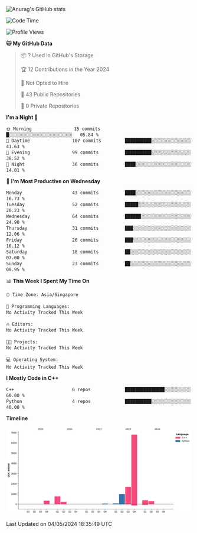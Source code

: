![Anurag's GitHub stats](https://github-readme-stats.vercel.app/api?username=OnePointFive99&show_icons=true&theme=transparent)

<!--START_SECTION:waka-->
![Code Time](http://img.shields.io/badge/Code%20Time-90%20hrs%2033%20mins-blue)

![Profile Views](http://img.shields.io/badge/Profile%20Views-0-blue)

**🐱 My GitHub Data** 

> 📦 ? Used in GitHub's Storage 
 > 
> 🏆 12 Contributions in the Year 2024
 > 
> 🚫 Not Opted to Hire
 > 
> 📜 43 Public Repositories 
 > 
> 🔑 0 Private Repositories 
 > 
**I'm a Night 🦉** 

```text
🌞 Morning                15 commits          █░░░░░░░░░░░░░░░░░░░░░░░░   05.84 % 
🌆 Daytime                107 commits         ██████████░░░░░░░░░░░░░░░   41.63 % 
🌃 Evening                99 commits          ██████████░░░░░░░░░░░░░░░   38.52 % 
🌙 Night                  36 commits          ████░░░░░░░░░░░░░░░░░░░░░   14.01 % 
```
📅 **I'm Most Productive on Wednesday** 

```text
Monday                   43 commits          ████░░░░░░░░░░░░░░░░░░░░░   16.73 % 
Tuesday                  52 commits          █████░░░░░░░░░░░░░░░░░░░░   20.23 % 
Wednesday                64 commits          ██████░░░░░░░░░░░░░░░░░░░   24.90 % 
Thursday                 31 commits          ███░░░░░░░░░░░░░░░░░░░░░░   12.06 % 
Friday                   26 commits          ███░░░░░░░░░░░░░░░░░░░░░░   10.12 % 
Saturday                 18 commits          ██░░░░░░░░░░░░░░░░░░░░░░░   07.00 % 
Sunday                   23 commits          ██░░░░░░░░░░░░░░░░░░░░░░░   08.95 % 
```


📊 **This Week I Spent My Time On** 

```text
🕑︎ Time Zone: Asia/Singapore

💬 Programming Languages: 
No Activity Tracked This Week

🔥 Editors: 
No Activity Tracked This Week

🐱‍💻 Projects: 
No Activity Tracked This Week

💻 Operating System: 
No Activity Tracked This Week
```

**I Mostly Code in C++** 

```text
C++                      6 repos             ███████████████░░░░░░░░░░   60.00 % 
Python                   4 repos             ██████████░░░░░░░░░░░░░░░   40.00 % 
```



**Timeline**

![Lines of Code chart](https://raw.githubusercontent.com/OnePointFive99/OnePointFive99/main/assets/bar_graph.png)


 Last Updated on 04/05/2024 18:35:49 UTC
<!--END_SECTION:waka-->

  
